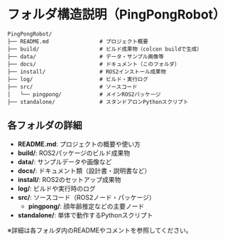# フォルダ構造説明（PingPongRobot）

```
PingPongRobot/
├── README.md                # プロジェクト概要
├── build/                   # ビルド成果物（colcon buildで生成）
├── data/                    # データ・サンプル画像等
├── docs/                    # ドキュメント（このフォルダ）
├── install/                 # ROS2インストール成果物
├── log/                     # ビルド・実行ログ
├── src/                     # ソースコード
│   └── pingpong/            # メインROS2パッケージ
├── standalone/              # スタンドアロンPythonスクリプト
```

## 各フォルダの詳細

- **README.md**: プロジェクトの概要や使い方
- **build/**: ROS2パッケージのビルド成果物
- **data/**: サンプルデータや画像など
- **docs/**: ドキュメント類（設計書・説明書など）
- **install/**: ROS2のセットアップ成果物
- **log/**: ビルドや実行時のログ
- **src/**: ソースコード（ROS2ノード・パッケージ）
    - **pingpong/**: 顔年齢推定などの主要ノード
- **standalone/**: 単体で動作するPythonスクリプト

※詳細は各フォルダ内のREADMEやコメントを参照してください。
